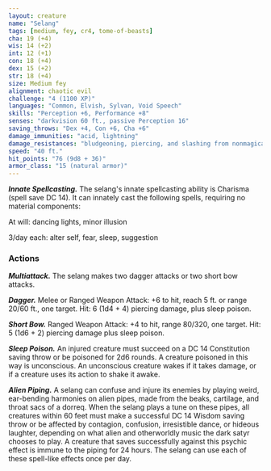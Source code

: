 ```yaml
---
layout: creature
name: "Selang"
tags: [medium, fey, cr4, tome-of-beasts]
cha: 19 (+4)
wis: 14 (+2)
int: 12 (+1)
con: 18 (+4)
dex: 15 (+2)
str: 18 (+4)
size: Medium fey
alignment: chaotic evil
challenge: "4 (1100 XP)"
languages: "Common, Elvish, Sylvan, Void Speech"
skills: "Perception +6, Performance +8"
senses: "darkvision 60 ft., passive Perception 16"
saving_throws: "Dex +4, Con +6, Cha +6"
damage_immunities: "acid, lightning"
damage_resistances: "bludgeoning, piercing, and slashing from nonmagical weapons"
speed: "40 ft."
hit_points: "76 (9d8 + 36)"
armor_class: "15 (natural armor)"
---
```


***Innate Spellcasting.*** The selang's innate spellcasting ability is Charisma (spell save DC 14). It can innately cast the following spells, requiring no material components:

At will: dancing lights, minor illusion

3/day each: alter self, fear, sleep, suggestion

### Actions

***Multiattack.*** The selang makes two dagger attacks or two short bow attacks.

***Dagger.*** Melee or Ranged Weapon Attack: +6 to hit, reach 5 ft. or range 20/60 ft., one target. Hit: 6 (1d4 + 4) piercing damage, plus sleep poison.

***Short Bow.*** Ranged Weapon Attack: +4 to hit, range 80/320, one target. Hit: 5 (1d6 + 2) piercing damage plus sleep poison.

***Sleep Poison.*** An injured creature must succeed on a DC 14 Constitution saving throw or be poisoned for 2d6 rounds. A creature poisoned in this way is unconscious. An unconscious creature wakes if it takes damage, or if a creature uses its action to shake it awake.

***Alien Piping.*** A selang can confuse and injure its enemies by playing weird, ear-bending harmonies on alien pipes, made from the beaks, cartilage, and throat sacs of a dorreq. When the selang plays a tune on these pipes, all creatures within 60 feet must make a successful DC 14 Wisdom saving throw or be affected by contagion, confusion, irresistible dance, or hideous laughter, depending on what alien and otherworldly music the dark satyr chooses to play. A creature that saves successfully against this psychic effect is immune to the piping for 24 hours. The selang can use each of these spell-like effects once per day.

